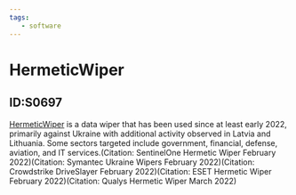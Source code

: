 ```yaml
---
tags:
   - software
---
```

# HermeticWiper
## ID:S0697
[HermeticWiper](/mitre/software/S0697) is a data wiper that has been used since at least early 2022, primarily against Ukraine with additional activity observed in Latvia and Lithuania. Some sectors targeted include government, financial, defense, aviation, and IT services.(Citation: SentinelOne Hermetic Wiper February 2022)(Citation: Symantec Ukraine Wipers February 2022)(Citation: Crowdstrike DriveSlayer February 2022)(Citation: ESET Hermetic Wiper February 2022)(Citation: Qualys Hermetic Wiper March 2022)

